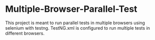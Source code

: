 # Multiple-Browser-Parallel-Test

This project is meant to run parallel tests in multiple browsers using selenium with testng.
TestNG.xml is configured to run multiple tests in different browsers.
